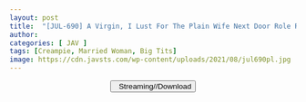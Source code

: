 ```yaml
---
layout: post
title:  "[JUL-690] A Virgin, I Lust For The Plain Wife Next Door Role Reversal A Sweaty Reverse Hold Intercourse That Taught Me How To Fuck. Mina Kitano"
author: 
categories: [ JAV ]
tags: [Creampie, Married Woman, Big Tits]
image: https://cdn.javsts.com/wp-content/uploads/2021/08/jul690pl.jpg
---
```


<center>
<a href="/s-d/jul-690/">
<button class="btn btn-outline-dark py-2 px-5 d-block w-100 show-comments"><i class="fa fa-external-link"></i> &nbsp; Streaming//Download</button>
</a>
</center>
